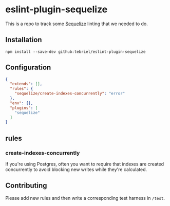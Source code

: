 # eslint-plugin-sequelize

This is a repo to track some [Sequelize](https://www.npmjs.com/package/sequelize)
linting that we needed to do.

## Installation

`npm install --save-dev github:tebriel/eslint-plugin-sequelize`

## Configuration

```json
{
  "extends": [],
  "rules": {
    "sequelize/create-indexes-concurrently": "error"
  },
  "env": {},
  "plugins": [
    "sequelize"
  ]
}
```

## rules

### create-indexes-concurrently

If you're using Postgres, often you want to require that indexes are created
concurrently to avoid blocking new writes while they're calculated.

## Contributing

Please add new rules and then write a corresponding test harness in `/test`.
